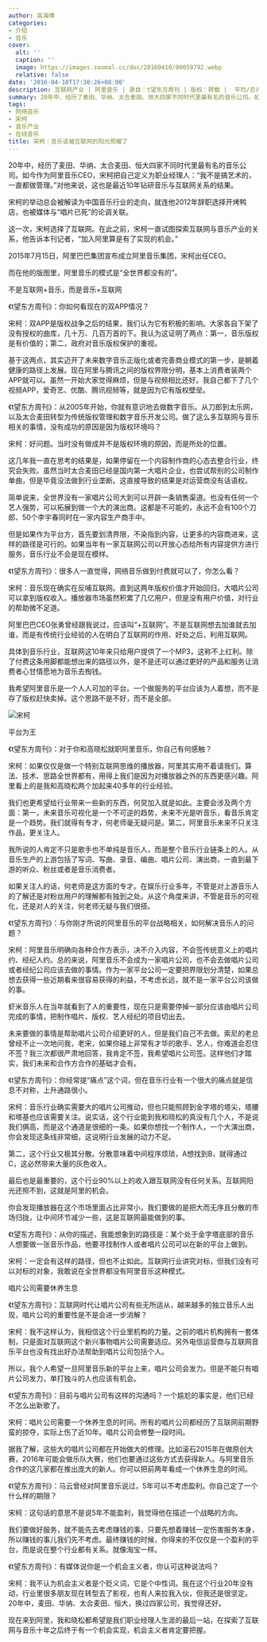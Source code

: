 ```yaml
---
author: 高海博
categories:
- 介绍
- 音乐
cover:
  alt: ''
  caption: ''
  image: https://images.soomal.cc/doc/20160410/00059792.webp
  relative: false
date: '2016-04-10T17:30:26+08:00'
description: 互联网产业 | 阿里音乐 | 源自：t望东方周刊 | 版权：转载 |  平均/总评分：10.00/20
summary: 20年中，经历了麦田、华纳、太合麦田、恒大四家不同时代里最有名的音乐公司。如今作为阿里音乐CEO，宋柯把自己定义为职业经理人：“我不是搞艺术的，一直都做管理。”对他来说，这也是最近10年钻研音乐与互联网关系的结果……
tags:
- 网络音乐
- 宋柯
- 音乐产业
- 在线音乐
title: 宋柯：音乐该被互联网的阳光照耀了
---
```


20年中，经历了麦田、华纳、太合麦田、恒大四家不同时代里最有名的音乐公司。如今作为阿里音乐CEO，宋柯把自己定义为职业经理人：“我不是搞艺术的，一直都做管理。”对他来说，这也是最近10年钻研音乐与互联网关系的结果。

宋柯的举动总会被解读为中国音乐行业的走向，就连他2012年辞职选择开烤鸭店，也被媒体与“唱片已死”的论调关联。

这一次，宋柯选择了互联网。在此之前，宋柯一直试图探索互联网与音乐产业的关系，他告诉本刊记者，“加入阿里算是有了实现的机会。”

2015年7月15日，阿里巴巴集团宣布成立阿里音乐集团，宋柯出任CEO。

而在他的版图里，阿里音乐的模式是“全世界都没有的”。

不是互联网+音乐，而是音乐+互联网

《t望东方周刊》：你如何看现在的双APP情况？

宋柯：双APP是版权战争之后的结果，我们认为它有积极的影响。大家各自下架了没有授权的曲库，几十万、几百万首的下。我认为这证明了两点：第一，音乐版权是有价值的；第二，政府对音乐版权保护的重视。

基于这两点，其实迈开了未来数字音乐正版化或者完善商业模式的第一步，是朝着健康的路径上发展。现在阿里与腾讯之间的版权界限分明，基本上消费者装两个APP就可以。虽然一开始大家觉得麻烦，但是与视频相比还好。我自己都下了几个视频APP，爱奇艺、优酷、腾讯视频等，就是因为它有版权壁垒。

《t望东方周刊》：从2005年开始，你就有意识地去做数字音乐。从刀郎到太乐网，以及太合麦田转型为传统版权管理和数字音乐开发公司。做了这么多互联网与音乐相关的事情，没有成功的原因是因为版权环境吗？

宋柯：好问题。当时没有做成并不是版权环境的原因，而是所处的位置。

这几年我一直在思考的结果是，如果停留在一个内容制作商的心态去整合行业，终究会失败。虽然当时太合麦田已经是国内第一大唱片企业，也尝试帮别的公司制作单曲，但是毕竟没法做到行业垄断。这直接导致的结果是对运营商没有话语权。

简单说来，全世界没有一家唱片公司大到可以开辟一条销售渠道。也没有任何一个艺人强势，可以拓展到做一个大的演出商。这都是不可能的，永远不会有100个刀郎、50个李宇春同时在一家内容生产商手中。

但是如果作为平台方，首先要划清界限，不染指到内容，让更多的内容商进来，这样的路径是可行的。如果当年有一家互联网公司以开放心态给所有内容提供方进行服务，音乐行业不会是现在模样。

《t望东方周刊》：很多人一直觉得，网络音乐做到付费就可以了，你怎么看？

宋柯：音乐现在确实在反哺互联网。直到这两年版权价值才开始回归，大唱片公司可以拿到版权收入。播放器市场虽然积累了几亿用户，但是没有用户价值，对行业的帮助微不足道。

阿里巴巴CEO张勇曾经跟我说过，应该叫“+互联网”。不是互联网想去加谁就去加谁，而是有传统行业经验的人在明白了互联网的作用、好处之后，利用互联网。

具体到音乐行业，互联网这10年来只给用户提供了一个MP3，这称不上红利。除了付费这条用脚都能想出来的路径以外，是不是还可以通过更好的产品和服务让消费者心甘情愿地为音乐去掏钱。

我希望阿里音乐是一个人人可加的平台。一个做服务的平台应该为人着想，而不是存了版权赶快卖掉。这个思路不是不好，而不是全部。

![宋柯](https://images.soomal.cc/doc/20160410/00059792.webp)





平台为王

《t望东方周刊》：对于你和高晓松就职阿里音乐，你自己有何感触？

宋柯：如果仅仅是做一个特别互联网思维的播放器，阿里其实用不着请我们。算法、技术、思路全世界都有，用得上我们是因为对播放器之外的东西更感兴趣。阿里看上的是我和高晓松两个加起来40多年的行业经验。

我们也更希望给行业带来一些新的东西，何炅加入就是如此。主要会涉及两个方面：第一，未来音乐可视化是一个不可逆的趋势，未来不光是听音乐，看音乐肯定是一个趋势。我们就得有专才，何老师毫无疑问是。第二，阿里音乐未来不只关注作品，更关注人。

我所说的人肯定不只是歌手也不单纯是音乐人，而是整个音乐行业链条上的人。从音乐生产的上游包括了写词、写曲、录音、编曲、唱片公司、演出商，一直到最下游的听众、粉丝或者是音乐消费者。

如果关注人的话，何老师是这方面的专才。在娱乐行业多年，不管是对上游音乐人的了解还是对粉丝用户的理解都有独到之处。从这个角度来讲，不管是音乐的可视化，还是对人的关注，何老师无疑与我们很搭。

《t望东方周刊》：与你刚才所说的阿里音乐的平台战略相关，如何解决音乐人的问题？

宋柯：阿里音乐明确向各种合作方表示，决不介入内容，不会签传统意义上的唱片约、经纪人约。总的来说，阿里音乐不会成为一家唱片公司，也不会去做唱片公司或者经纪公司应该去做的事情。作为一家平台公司一定要把界限划分清楚，如果总想去获得一些近期看来很容易获得的利益，不考虑长远，就不是一家平台公司该做的事。

虾米音乐人在当年就看到了人的重要性，现在只是需要停掉一部分应该由唱片公司完成的事情，把制作唱片、版权、艺人经纪的项目切出去。

未来要做的事情是帮助唱片公司介绍更好的人，但是我们自己不去做。索尼的老总曾经不止一次地问我，老宋，如果你碰上非常有才华的歌手、艺人，你难道会忍住不签？我三次都很严肃地回答，我肯定不签，我希望唱片公司签。这样他们才踏实，我们未来和合作方合作的基础才会有。

《t望东方周刊》：你经常提“痛点”这个词，但在音乐行业有一个很大的痛点就是信息不对称，上升通路很小。

宋柯：音乐行业确实需要大的唱片公司推动，但也只能照顾到金字塔的塔尖，塔腰和塔基也应该需要关注。说实话，这个行业能到我和晓松的真没有几个人，不是说我们俩高，而是这个通道是很细的一条。如果你想找一个制作人，一个大演出商，你会发现这条线非常细，这说明行业发展的动力不足。

第二，这个行业又极其分散。分散意味着中间程序烦琐，A想找到B，就得通过C，这必然带来大量的灰色收入。

最后也是最重要的，这个行业90%以上的收入跟互联网没有任何关系。互联网阳光还照不到，这就是阿里的机会。

你会发现播放器在这个市场里面占比非常小，我们要做的是把大而无序且分散的市场归拢，让中间环节减少一些，这是互联网最能做到的事。

《t望东方周刊》：从你的描述，我能想象到的路径是：某个处于金字塔底部的音乐人想要做一张音乐作品，他要寻找制作人或者唱片公司可以在新的平台上做到。

宋柯：一定会有这样的路径，但也不止如此。互联网行业讲究对标，但我们没有可以对标的对象，我敢说在全世界都没有阿里音乐这种模式。

唱片公司需要休养生息

《t望东方周刊》：互联网时代让唱片公司有些无所适从，越来越多的独立音乐人出现，唱片公司的重要性是不是会进一步消解？

宋柯：我不这样认为，我相信这个行业里机构的力量。之前的唱片机构拥有一套体制，只是面对互联网这个新兴事物唱片公司需要适应。另外电信运营商与互联网音乐平台也没有找出好办法帮助到唱片公司包括个人。

所以，我个人希望一旦阿里音乐新的平台上来，唱片公司会发力。但是不能只有唱片公司发力，单打独斗的人也应该有机会。

《t望东方周刊》：目前与唱片公司有这样的沟通吗？一个尴尬的事实是，他们已经不怎么出新歌了。

宋柯：唱片公司需要一个休养生息的时间。所有的唱片公司都经历了互联网前期野蛮的掠夺，实际上伤了近10年。唱片公司会修整一段时间。

据我了解，这些大的唱片公司都在开始做大的修理。比如滚石2015年在做原创大赛，2016年可能会做乐队大赛，他们也要通过这些方式去获得新人。与阿里音乐合作的这几家都在推出庞大的新人。你可以把前两年看成一个休养生息的时间。

《t望东方周刊》：马云曾经对阿里音乐说过，5年可以不考虑盈利。你自己定了一个什么样的期限？

宋柯：这句话的意思不是说5年不能盈利，我觉得他在描述一个战略的方向。

我们要做好服务，就不能先去考虑赚钱的事，只要先想着赚钱一定伤害服务本身，所以赚钱的事儿我们先不考虑。最终赚钱的时候，你得来的不仅仅是一个盈利的平台，而是说在整个行业都有关系。就像淘宝一样。

《t望东方周刊》：有媒体说你是一个机会主义者，你认可这种说法吗？

宋柯：我不认为机会主义者是个贬义词，它是个中性词。我在这个行业20年没有动，行业里很多朋友现在转型去了影视，也有人来拉我入伙，但我还是很坚定。20年中，麦田、华纳、太合麦田、恒大，换过四家公司，我觉得还好。

现在来到阿里，我和晓松都希望是我们职业经理人生涯的最后一站，在探索了互联网与音乐十年之后终于有一个机会实现，机会主义者肯定要把握。